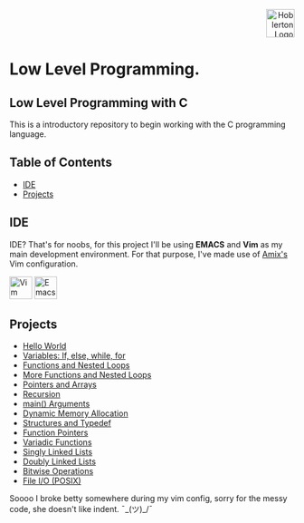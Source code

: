 <p align="right">
  <img src="https://holberton.anahuac.mx/wp-content/uploads/2024/05/Group-359-1-1024x1024.png" alt="Hoblerton Logo" height="50" />
</p>
<h1 align="left">Low Level Programming.</h1>

<h2>Low Level Programming with C</h2>

This is a introductory repository to begin working with the C programming language.

## Table of Contents
- [IDE](#ide)
- [Projects](#projects)

## IDE
IDE? That's for noobs, for this project I'll be using **EMACS** and **Vim** as my main development environment. For that purpose, I've made use of <a href="https://github.com/amix/vimrc">Amix's</a> Vim configuration.
<p align="left">
  <img src="https://upload.wikimedia.org/wikipedia/commons/thumb/9/9f/Vimlogo.svg/1088px-Vimlogo.svg.png" alt="Vim" width="40" height="40" title="Vim"/>
  <img src="https://upload.wikimedia.org/wikipedia/commons/thumb/0/08/EmacsIcon.svg/1200px-EmacsIcon.svg.png" alt="Emacs" width="40" height="40" title="Emacs"/>
</p>

## Projects
- [Hello World](https://github.com/glovek08/holbertonschool-low_level_programming/tree/main/hello_world)
- [Variables: If, else, while, for](https://github.com/glovek08/holbertonschool-low_level_programming/tree/main/variables_if_else_while)
- [Functions and Nested Loops](https://github.com/glovek08/holbertonschool-low_level_programming/tree/main/functions_nested_loops)
- [More Functions and Nested Loops](https://github.com/glovek08/holbertonschool-low_level_programming/tree/main/more_functions_nested_loops)
- [Pointers and Arrays](https://github.com/glovek08/holbertonschool-low_level_programming/tree/main/pointers_arrays_strings)
- [Recursion](https://github.com/glovek08/holbertonschool-low_level_programming/tree/main/recursion)
- [main() Arguments](https://github.com/glovek08/holbertonschool-low_level_programming/tree/main/argc_argv)
- [Dynamic Memory Allocation](https://github.com/glovek08/holbertonschool-low_level_programming/tree/main/malloc_free)
- [Structures and Typedef](https://github.com/glovek08/holbertonschool-low_level_programming/tree/main/structures_typedef)
- [Function Pointers](https://github.com/glovek08/holbertonschool-low_level_programming/tree/main/function_pointers)
- [Variadic Functions](https://github.com/glovek08/holbertonschool-low_level_programming/tree/main/variadic_functions)
- [Singly Linked Lists](https://github.com/glovek08/holbertonschool-low_level_programming/tree/main/singly_linked_lists)
- [Doubly Linked Lists](https://github.com/glovek08/holbertonschool-low_level_programming/tree/main/doubly_linked_lists)
- [Bitwise Operations](https://github.com/glovek08/holbertonschool-low_level_programming/tree/main/bit_manipulation)
- [File I/O (POSIX)](https://github.com/glovek08/holbertonschool-low_level_programming/tree/main/file_io)


Soooo I broke betty somewhere during my vim config, sorry for the messy code, she doesn't like indent. ¯\_(ツ)_/¯

